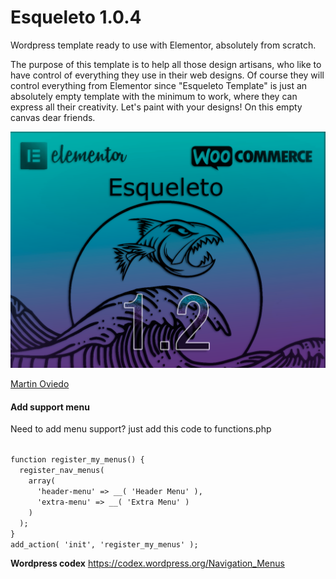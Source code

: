 # Esqueleto 1.0.4
Wordpress template ready to use with Elementor, absolutely from scratch.

The purpose of this template is to help all those design artisans, who like to have control of everything they use in their web designs.
Of course they will control everything from Elementor since "Esqueleto Template" is just an absolutely empty template with the minimum to work, where they can express all their creativity. Let's paint with your designs! On this empty canvas dear friends.

<img src="https://github.com/ndawebs/esqueleto/blob/master/screenshot.png">


<a href="mailto:claciudad@yandex.com">Martin Oviedo</a>


<h4>Add support menu</h4>
<p>
Need to add menu support? just add this code to functions.php
</p>

<code>
function register_my_menus() {
  register_nav_menus(
    array(
      'header-menu' => __( 'Header Menu' ),
      'extra-menu' => __( 'Extra Menu' )
    )
  );
}
add_action( 'init', 'register_my_menus' );
</code>

<b>Wordpress codex</b>
<a href="https://codex.wordpress.org/Navigation_Menus">https://codex.wordpress.org/Navigation_Menus</a>
